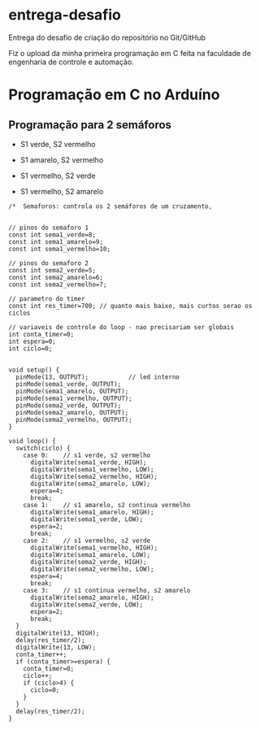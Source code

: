 # entrega-desafio

Entrega do desafio de criação do repositório no Git/GitHub

Fiz o upload da minha primeira programação em C feita na faculdade de engenharia de controle e automação.

# Programação em C no Arduíno

## Programação para 2 semáforos

- S1 verde, S2 vermelho

- S1 amarelo, S2 vermelho

- S1 vermelho, S2 verde

- S1 vermelho, S2 amarelo

```
/*  Semaforos: controla os 2 semáforos de um cruzamento,
   
```

```
// pinos do semaforo 1
const int sema1_verde=8;
const int sema1_amarelo=9;
const int sema1_vermelho=10;

// pinos do semaforo 2
const int sema2_verde=5;
const int sema2_amarelo=6;
const int sema2_vermelho=7;

// parametro do timer
const int res_timer=700; // quanto mais baixo, mais curtos serao os ciclos

// variaveis de controle do loop - nao precisariam ser globais
int conta_timer=0;
int espera=0;
int ciclo=0;


void setup() {
  pinMode(13, OUTPUT);           // led interno
  pinMode(sema1_verde, OUTPUT);
  pinMode(sema1_amarelo, OUTPUT);
  pinMode(sema1_vermelho, OUTPUT);
  pinMode(sema2_verde, OUTPUT);
  pinMode(sema2_amarelo, OUTPUT);
  pinMode(sema2_vermelho, OUTPUT);
}

void loop() {
  switch(ciclo) {
    case 0:    // s1 verde, s2 vermelho
      digitalWrite(sema1_verde, HIGH);
      digitalWrite(sema1_vermelho, LOW);
      digitalWrite(sema2_vermelho, HIGH);
      digitalWrite(sema2_amarelo, LOW);
      espera=4;
      break;
    case 1:    // s1 amarelo, s2 continua vermelho
      digitalWrite(sema1_amarelo, HIGH);
      digitalWrite(sema1_verde, LOW);
      espera=2;
      break;
    case 2:    // s1 vermelho, s2 verde
      digitalWrite(sema1_vermelho, HIGH);
      digitalWrite(sema1_amarelo, LOW);
      digitalWrite(sema2_verde, HIGH);
      digitalWrite(sema2_vermelho, LOW);
      espera=4;
      break;
    case 3:    // s1 continua vermelho, s2 amarelo
      digitalWrite(sema2_amarelo, HIGH);
      digitalWrite(sema2_verde, LOW);
      espera=2;
      break;
  }    
  digitalWrite(13, HIGH);
  delay(res_timer/2);
  digitalWrite(13, LOW);
  conta_timer++;
  if (conta_timer>=espera) {
    conta_timer=0;
    ciclo++;
    if (ciclo>4) {
      ciclo=0;
    }  
  }  
  delay(res_timer/2);
}
```


